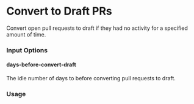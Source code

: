 # Convert to Draft PRs
Convert open pull requests to draft if they had no activity for a specified amount of time.

### Input Options

#### days-before-convert-draft
The idle number of days to before converting pull requests to draft.

### Usage
```yaml

```

